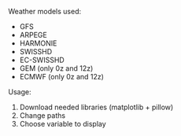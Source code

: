 Weather models used:
- GFS
- ARPEGE
- HARMONIE
- SWISSHD
- EC-SWISSHD
- GEM (only 0z and 12z)
- ECMWF (only 0z and 12z)

Usage:
1. Download needed libraries (matplotlib + pillow)
2. Change paths
3. Choose variable to display
